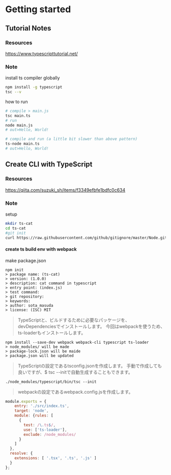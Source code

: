# Getting started

## Tutorial Notes

### Resources

https://www.typescripttutorial.net/

### Note

install ts compiler globally

```bash
npm install -g typescript
tsc --v
```

how to run

```bash
# compile > main.js
tsc main.ts
# run
node main.js
# out>Hello, World!
```


```bash
# compile and run (a little bit slower than above pattern)
ts-node main.ts
# out>Hello, World!
```

## Create CLI with TypeScript

### Resources

https://qiita.com/suzuki_sh/items/f3349efbfe1bdfc0c634

### Note

setup

```bash
mkdir ts-cat
cd ts-cat
#git init
curl https://raw.githubusercontent.com/github/gitignore/master/Node.gitignore > .gitignore
```

#### create ts build env with webpack

make package.json

```
npm init
> package name: (ts-cat)
> version: (1.0.0)
> description: cat command in typescript
> entry point: (index.js)
> test command:
> git repository:
> keywords:
> author: sota_masuda
> license: (ISC) MIT
```

> TypeScriptと、ビルドするために必要なパッケージを、devDependenciesでインストールします。
> 今回はwebpackを使うため、ts-loaderもインストールします。

```
npm install --save-dev webpack webpack-cli typescript ts-loader
> node_modules/ will be made
> package-lock.json will be maide
> package.json will be updated
```

> TypeScriptの設定であるtsconfig.jsonを作成します。
> 手動で作成しても良いですが、$ tsc --initで自動生成することもできます。

```
./node_modules/typescript/bin/tsc --init
```

> webpackの設定であるwebpack.config.jsを作成します。

```js
module.exports = {
    entry: './src/index.ts',
    target: 'node',
    module: {rules: [
      {
        test: /\.ts$/,
        use: ['ts-loader'],
        exclude: /node_modules/
      }
    ]
  },
  resolve: {
    extensions: [ '.tsx', '.ts', '.js' ]
  }
};
```

